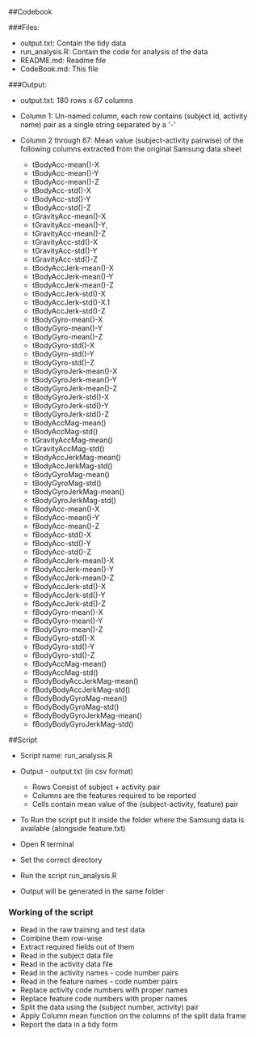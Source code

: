 ##Codebook

###Files:
* output.txt:		Contain the tidy data
* run_analysis.R: 	Contain the code for analysis of the data
* README.md:			Readme file
* CodeBook.md:		This file


###Output:
* output.txt: 180 rows x 67 columns

* Column 1: Un-named column, each row contains (subject id, activity name) pair as a single string separated by a '-'
* Column 2 through 67: Mean value (subject-activity pairwise) of the following columns extracted from the original Samsung data sheet

	* tBodyAcc-mean()-X
	* tBodyAcc-mean()-Y
	* tBodyAcc-mean()-Z
	* tBodyAcc-std()-X
	* tBodyAcc-std()-Y
	* tBodyAcc-std()-Z
	* tGravityAcc-mean()-X
	* tGravityAcc-mean()-Y,
	* tGravityAcc-mean()-Z
	* tGravityAcc-std()-X
	* tGravityAcc-std()-Y
	* tGravityAcc-std()-Z
	* tBodyAccJerk-mean()-X
	* tBodyAccJerk-mean()-Y
	* tBodyAccJerk-mean()-Z
	* tBodyAccJerk-std()-X
	* tBodyAccJerk-std()-X.1
	* tBodyAccJerk-std()-Z
	* tBodyGyro-mean()-X
	* tBodyGyro-mean()-Y
	* tBodyGyro-mean()-Z
	* tBodyGyro-std()-X
	* tBodyGyro-std()-Y
	* tBodyGyro-std()-Z
	* tBodyGyroJerk-mean()-X
	* tBodyGyroJerk-mean()-Y
	* tBodyGyroJerk-mean()-Z
	* tBodyGyroJerk-std()-X
	* tBodyGyroJerk-std()-Y
	* tBodyGyroJerk-std()-Z
	* tBodyAccMag-mean()
	* tBodyAccMag-std()
	* tGravityAccMag-mean()
	* tGravityAccMag-std()
	* tBodyAccJerkMag-mean()
	* tBodyAccJerkMag-std()
	* tBodyGyroMag-mean()
	* tBodyGyroMag-std()
	* tBodyGyroJerkMag-mean()
	* tBodyGyroJerkMag-std()
	* fBodyAcc-mean()-X
	* fBodyAcc-mean()-Y
	* fBodyAcc-mean()-Z
	* fBodyAcc-std()-X
	* fBodyAcc-std()-Y
	* fBodyAcc-std()-Z
	* fBodyAccJerk-mean()-X
	* fBodyAccJerk-mean()-Y
	* fBodyAccJerk-mean()-Z
	* fBodyAccJerk-std()-X
	* fBodyAccJerk-std()-Y
	* fBodyAccJerk-std()-Z
	* fBodyGyro-mean()-X
	* fBodyGyro-mean()-Y
	* fBodyGyro-mean()-Z
	* fBodyGyro-std()-X
	* fBodyGyro-std()-Y
	* fBodyGyro-std()-Z
	* fBodyAccMag-mean()
	* fBodyAccMag-std()
	* fBodyBodyAccJerkMag-mean()
	* fBodyBodyAccJerkMag-std()
	* fBodyBodyGyroMag-mean()
	* fBodyBodyGyroMag-std()
	* fBodyBodyGyroJerkMag-mean()
	* fBodyBodyGyroJerkMag-std()

##Script
* Script name: run_analysis.R
* Output - output.txt (in csv format)

  * Rows Consist of subject + activity pair
  * Columns are the features required to be reported
  * Cells contain mean value of the (subject-activity, feature) pair

* To Run the script put it inside the folder where the Samsung data is available (alongside feature.txt)
* Open R terminal
* Set the correct directory
* Run the script run_analysis.R
* Output will be generated in the same folder

### Working of the script
* Read in the raw training and test data
* Combine them row-wise
* Extract required fields out of them
* Read in the subject data file
* Read in the activity data file
* Read in the activity names - code number pairs
* Read in the feature names - code number pairs
* Replace activity code numbers with proper names
* Replace feature code numbers with proper names
* Split the data using the (subject number, activity) pair
* Apply Column mean function on the columns of the split data frame
* Report the data in a tidy form
